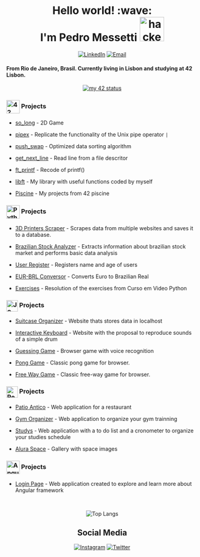 <h1 align="center"> 
	Hello world! :wave: 
	<br>
	I'm Pedro Messetti 
	<img src="https://cdn3.emoji.gg/emojis/4297-pepe-hacker.gif" width="64px" height="64px" alt="hacker frog">
</h1>
<div align="center" >

[![LinkedIn](https://img.shields.io/badge/LinkedIn-Profile-blue?style=for-the-badge&logo=linkedin)](https://www.linkedin.com/in/pedro-messetti/)
[![Email](https://img.shields.io/badge/Email-Me-red?style=for-the-badge&logo=gmail)](mailto:pedromessetti@gmail.com)

</div>
<h4>
	From Rio de Janeiro, Brasil. Currently living in Lisbon and studying at 42 Lisbon.
</h4>

<div align="center">
<a href="https://github.com/JaeSeoKim/badge42"><img src="https://badge42.vercel.app/api/v2/clhhhh8jv003008mf383nxx4t/stats?cursusId=21&coalitionId=110" alt="my 42 status" /></a>
</div>

<h3 >
   <img src="https://profile.intra.42.fr/assets/42_logo-7dfc9110a5319a308863b96bda33cea995046d1731cebb735e41b16255106c12.svg" alt="42 Logo" width="35px" align="center"> Projects
</h3>

- <a href="https://github.com/pedromessetti/so_long">so_long</a> - 2D Game

- <a href="https://github.com/pedromessetti/pipex">pipex</a> - Replicate the functionality of the Unix pipe operator `|`

- <a href="https://github.com/pedromessetti/push_swap">push_swap</a> - Optimized data sorting algorithm

- <a href="https://github.com/pedromessetti/get_next_line">get_next_line</a> - Read line from a file descritor

- <a href="https://github.com/pedromessetti/ft_printf">ft_printf</a> - Recode of printf()

- <a href="https://github.com/pedromessetti/libft">libft</a> - My library with useful functions coded by myself

- <a href="https://github.com/pedromessetti/piscine">Piscine</a> - My projects from 42 piscine

<h3>
   <img src="https://upload.wikimedia.org/wikipedia/commons/thumb/c/c3/Python-logo-notext.svg/1869px-Python-logo-notext.svg.png" alt="Python Logo" width="35px" align="center"> Projects
</h3>

- <a href="https://github.com/pedromessetti/3d-printers-scraper">3D Printers Scraper</a> - Scrapes data from multiple websites and saves it to a database.

- <a href="https://github.com/pedromessetti/brazilian-stock-analyzer">Brazilian Stock Analyzer</a> - Extracts information about brazilian stock market and performs basic data analysis

- <a href="https://github.com/pedromessetti/cadastro-simples">User Register</a> - Registers name and age of users

- <a href="https://github.com/pedromessetti/eur-brl-conversor">EUR-BRL Conversor</a> - Converts Euro to Brazilian Real

- <a href="https://github.com/pedromessetti/aulas-curso-em-video-python">Exercises</a> - Resolution of the exercises from Curso em Video Python

<h3>
  <img src="https://cdn.iconscout.com/icon/free/png-256/free-javascript-2752148-2284965.png?f=webp" alt="JS Logo" width="30px" align="center"> Projects
</h3>

- <a href="https://pedromessetti.github.io/mala-de-viagem/">Suitcase Organizer</a> - Website thats stores data in localhost

- <a href="https://pedromessetti.github.io/interactive-keyboard/">Interactive Keyboard</a> - Website with the proposal to reproduce sounds of a simple drum

- <a href="https://jogo-da-adivinhacao.vercel.app/">Guessing Game</a> - Browser game with voice recognition

- <a href="https://pedromessetti.github.io/pong-game/">Pong Game</a> - Classic pong game for browser.

- <a href="https://pedromessetti.github.io/free-way-game/">Free Way Game</a> - Classic free-way game for browser.

<h3>
   <img src="https://upload.wikimedia.org/wikipedia/commons/thumb/a/a7/React-icon.svg/2300px-React-icon.svg.png" alt="React Logo" width="30px" align="center"> Projects
</h3>

- <a href="https://patio-antico.vercel.app">Patio Antico</a> - Web application for a restaurant

- <a href="https://treino-react.vercel.app/">Gym Organizer</a> - Web application to organize your gym trainning

- <a href="https://estudos-do-dia.vercel.app/">Studys</a> - Web application with a to do list and a cronometer to organize your studies schedule

- <a href="https://alura-space-psi.vercel.app/">Alura Space</a> - Gallery with space images

<h3>
   <img src="https://upload.wikimedia.org/wikipedia/commons/thumb/c/cf/Angular_full_color_logo.svg/2048px-Angular_full_color_logo.svg.png" alt="Angular Logo" width="35px" align="center"> Projects
</h3>

- <a href="https://angular-login-page-two.vercel.app/">Login Page</a> - Web application created to explore and learn more about Angular framework

<br><div align="center">

![Top Langs](https://github-readme-stats.vercel.app/api/top-langs/?username=pedromessetti&hide_progress=true&langs_count=8&custom_title=Languages&theme=gruvbox&hide=Makefile)

</div>


<h2 align="center">
	Social Media
</h2>

<div align="center">

[![Instagram](https://img.shields.io/badge/Instagram-Profile-ff69b4?style=for-the-badge&logo=instagram)](https://www.instagram.com/pedromessetti/) [![Twitter](https://img.shields.io/badge/Twitter-Profile-blue?style=for-the-badge&logo=twitter)](https://twitter.com/pedro_messetti)

</div>
